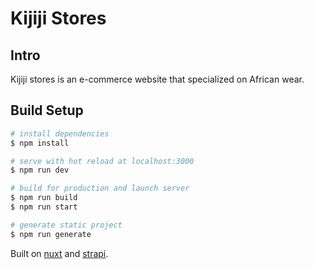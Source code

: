 # Kijiji Stores

## Intro
Kijiji stores is an e-commerce website that specialized on African wear.

## Build Setup

```bash
# install dependencies
$ npm install

# serve with hot reload at localhost:3000
$ npm run dev

# build for production and launch server
$ npm run build
$ npm run start

# generate static project
$ npm run generate
```

Built on [nuxt](https://nuxtjs.org) and [strapi](https://strapi.io/).
